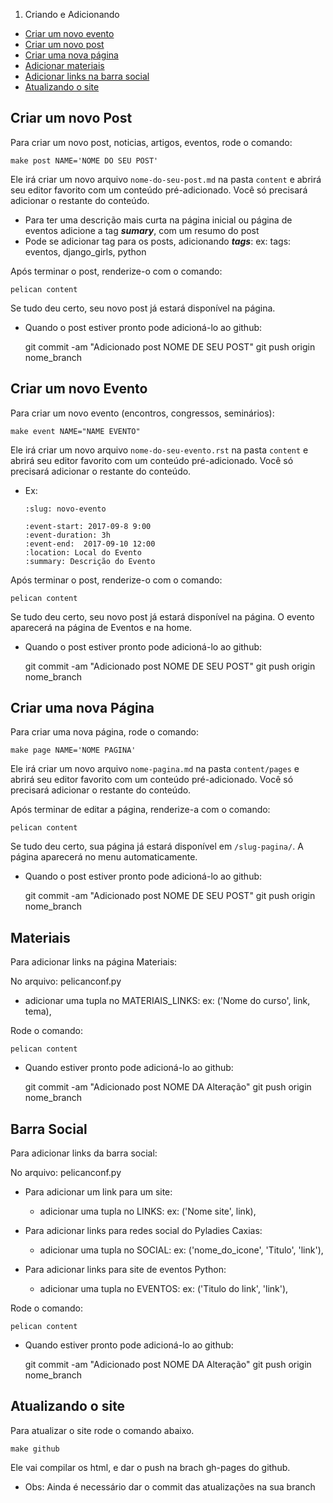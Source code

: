 1. Criando e Adicionando
  * [Criar um novo evento](#criar-um-novo-evento)
  * [Criar um novo post](#criar-um-novo-post)
  * [Criar uma nova página](#criar-uma-nova-página)
  * [Adicionar materiais](#materiais)
  * [Adicionar links na barra social](#barra-social)
  * [Atualizando o site](#atualizando-o-site)


Criar um novo Post
------------------

Para criar um novo post, noticias, artigos, eventos, rode o comando:

	make post NAME='NOME DO SEU POST'

Ele irá criar um novo arquivo `nome-do-seu-post.md` na pasta `content` e abrirá seu editor favorito com um conteúdo pré-adicionado.  Você
só precisará adicionar o restante do conteúdo.

* Para ter uma descrição mais curta na página inicial ou página de eventos adicione a tag ***sumary***, com um resumo do post
* Pode se adicionar tag para os posts, adicionando ***tags***:
	ex: tags: eventos, django_girls, python

Após terminar o post, renderize-o com o comando:

	pelican content

Se tudo deu certo, seu novo post já estará disponível na página.

* Quando o post estiver pronto pode adicioná-lo ao github:

	git commit -am "Adicionado post NOME DE SEU POST"
	git push origin nome_branch

Criar um novo Evento
------------------

Para criar um novo evento (encontros, congressos, seminários):

	make event NAME="NAME EVENTO"

Ele irá criar um novo arquivo `nome-do-seu-evento.rst` na pasta `content` e abrirá seu editor favorito com um conteúdo pré-adicionado.  Você
só precisará adicionar o restante do conteúdo.

* Ex:
    ```
    :slug: novo-evento

    :event-start: 2017-09-8 9:00
    :event-duration: 3h
    :event-end:  2017-09-10 12:00
    :location: Local do Evento
    :summary: Descrição do Evento
    ```

Após terminar o post, renderize-o com o comando:

	pelican content

Se tudo deu certo, seu novo post já estará disponível na página. O evento aparecerá na página de Eventos e na home.

* Quando o post estiver pronto pode adicioná-lo ao github:

	git commit -am "Adicionado post NOME DE SEU POST"
	git push origin nome_branch

Criar uma nova Página
---------------------

Para criar uma nova página, rode o comando:

	make page NAME='NOME PAGINA'

Ele irá criar um novo arquivo `nome-pagina.md` na pasta `content/pages` e abrirá seu editor favorito com um conteúdo pré-adicionado.  Você só precisará adicionar o restante do conteúdo.

Após terminar de editar a página, renderize-a com o comando:

	pelican content

Se tudo deu certo, sua página já estará disponível em `/slug-pagina/`. A página aparecerá no menu automaticamente.

* Quando o post estiver pronto pode adicioná-lo ao github:

	git commit -am "Adicionado post NOME DE SEU POST"
	git push origin nome_branch


Materiais
---------------------

Para adicionar links na página Materiais:

No arquivo: pelicanconf.py

* adicionar uma tupla no MATERIAIS_LINKS:
	ex: ('Nome do curso', link, tema),

Rode o comando:

	pelican content

* Quando estiver pronto pode adicioná-lo ao github:

	git commit -am "Adicionado post NOME DA Alteração"
	git push origin nome_branch


Barra Social
---------------------

Para adicionar links da barra social:

No arquivo: pelicanconf.py

* Para adicionar um link para um site:
	* adicionar uma tupla no LINKS:
		ex: ('Nome site', link),

* Para adicionar links para redes social do Pyladies Caxias:
	* adicionar uma tupla no SOCIAL:
			ex: ('nome_do_icone', 'Titulo', 'link'),

* Para adicionar links para site de eventos Python:
	* adicionar uma tupla no EVENTOS:
			ex: ('Titulo do link', 'link'),

Rode o comando:

	pelican content

* Quando estiver pronto pode adicioná-lo ao github:

	git commit -am "Adicionado post NOME DA Alteração"
	git push origin nome_branch


Atualizando o site
------------------

Para atualizar o site rode o comando abaixo.

    make github

Ele vai compilar os html, e dar o push na brach gh-pages do github.

* Obs: Ainda é necessário dar o commit das atualizações na sua branch
